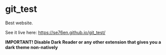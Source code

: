 # git_test
Best website. 

See it live here: https://se76en.github.io/git_test/

**IMPORTANT! Disable Dark Reader or any other extension that gives you a dark theme non-natively**